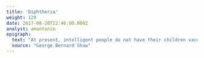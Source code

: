 ```yaml
---
title: 'Diphtheria'
weight: 120
date: 2017-08-28T22:46:00.000Z
analyst: amantonio
epigraph:
  text: "At present, intelligent people do not have their children vaccinated, nor does the law now compel them to. The result is not, as the Jennerians prophesied, the extermination of the human race by smallpox; are now killed by vaccination than by smallpox."
  source: "George Bernard Shaw"
---
```

